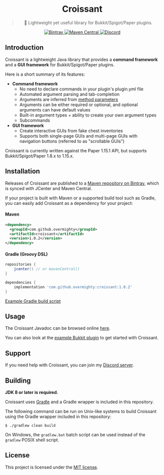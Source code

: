 <div align="center">
    <h1>Croissant</h1>
    <blockquote>
        <p>🥐 Lightweight yet useful library for Bukkit/Spigot/Paper plugins.</p>
    </blockquote>
    <p>
        <a href="https://bintray.com/overmighty/maven/croissant">
            <img alt="Bintray" src="https://img.shields.io/bintray/v/overmighty/maven/croissant">
        </a>
        <a href="https://search.maven.org/artifact/com.github.overmighty/croissant">
            <img alt="Maven Central" src="https://img.shields.io/maven-central/v/com.github.overmighty/croissant">
        </a>
        <a href="https://discord.gg/u2UcCnY">
            <img alt="Discord" src="https://discordapp.com/api/guilds/526906946209447939/embed.png">
        </a>
    </p>
</div>

## Introduction

Croissant is a lightweight Java library that provides a **command framework**
and a **GUI framework** for Bukkit/Spigot/Paper plugins.

Here is a short summary of its features:

- **Command framework**
    - No need to declare commands in your plugin's plugin.yml file
    - Automated argument parsing and tab-completion
    - Arguments are inferred from
    [method parameters](src/main/java/com/github/overmighty/croissant/command/CommandExecutor.java)
    - Arguments can be either required or optional, and optional arguments can
    have default values
    - Built-in argument types + ability to create your own argument types
    - Subcommands
- **GUI framework**
    - Create interactive GUIs from fake chest inventories
    - Supports both single-page GUIs and multi-page GUIs with navigation buttons
    (referred to as "scrollable GUIs")

Croissant is currently written against the Paper 1.15.1 API, but supports
Bukkit/Spigot/Paper 1.8.x to 1.15.x.

## Installation

Releases of Croissant are published to a
[Maven repository on Bintray](https://bintray.com/overmighty/maven/croissant),
which is synced with JCenter and Maven Central.

If your project is built with Maven or a supported build tool such as Gradle,
you can easily add Croissant as a dependency for your project:

#### Maven

```xml
<dependency>
  <groupId>com.github.overmighty</groupId>
  <artifactId>croissant</artifactId>
  <version>1.0.2</version>
</dependency>
```

#### Gradle (Groovy DSL)

```gradle
repositories {
    jcenter() // or mavenCentral()
}

dependencies {
    implementation 'com.github.overmighty:croissant:1.0.2'
}
```

[Example Gradle build script](https://github.com/OverMighty/croissant-example/blob/master/build.gradle)

## Usage

The Croissant Javadoc can be browsed online [here](https://javadoc.io/doc/com.github.overmighty/croissant).

You can also look at the [example Bukkit plugin](https://github.com/OverMighty/croissant-example)
to get started with Croissant.

## Support

If you need help with Croissant, you can join my [Discord server](https://discord.gg/u2UcCnY).

## Building

**JDK 8 or later is required.**

Croissant uses [Gradle](https://gradle.org/) and a Gradle wrapper is included in
this repository.

The following command can be run on Unix-like systems to build Croissant using
the Gradle wrapper included in this repository:

```
$ ./gradlew clean build
```

On Windows, the `gradlew.bat` batch script can be used instead of the `gradlew`
POSIX shell script.

## License

This project is licensed under the [MIT license](./LICENSE).
